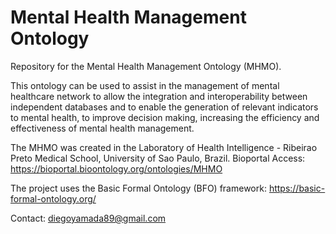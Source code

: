 <H1>Mental Health Management Ontology</H1>

Repository for the Mental Health Management Ontology (MHMO).

This ontology can be used to assist in the management of mental healthcare network to allow the integration and interoperability between independent databases and to enable the generation of relevant indicators to mental health, to improve decision making, increasing the efficiency and effectiveness of mental health management.

The MHMO was created in the Laboratory of Health Intelligence - Ribeirao Preto Medical School, University of Sao Paulo, Brazil.
Bioportal Access: https://bioportal.bioontology.org/ontologies/MHMO

The project uses the Basic Formal Ontology (BFO) framework: https://basic-formal-ontology.org/

Contact: diegoyamada89@gmail.com

